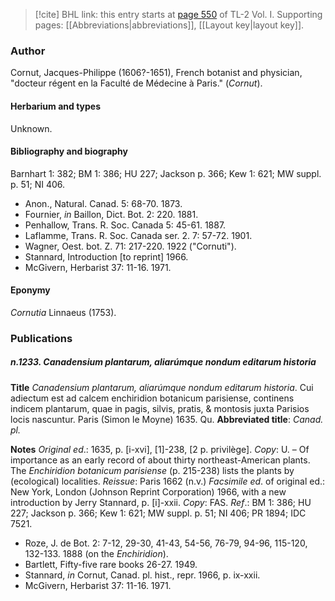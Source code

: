 > [!cite] BHL link: this entry starts at [page 550](https://www.biodiversitylibrary.org/item/103414#page/598/mode/1up) of TL-2 Vol. I.
> Supporting pages: [[Abbreviations|abbreviations]], [[Layout key|layout key]].

### Author

Cornut, Jacques-Philippe (1606?-1651), French botanist and physician, "docteur régent en la Faculté de Médecine à Paris." (*Cornut*).

#### Herbarium and types

Unknown.

#### Bibliography and biography

Barnhart 1: 382; BM 1: 386; HU 227; Jackson p. 366; Kew 1: 621; MW suppl. p. 51; NI 406.
- Anon., Natural. Canad. 5: 68-70. 1873.
- Fournier, *in* Baillon, Dict. Bot. 2: 220. 1881.
- Penhallow, Trans. R. Soc. Canada 5: 45-61. 1887.
- Laflamme, Trans. R. Soc. Canada ser. 2. 7: 57-72. 1901.
- Wagner, Oest. bot. Z. 71: 217-220. 1922 ("Cornuti").
- Stannard, Introduction \[to reprint\] 1966.
- McGivern, Herbarist 37: 11-16. 1971.

#### Eponymy

*Cornutia* Linnaeus (1753).

### Publications

##### n.1233. Canadensium plantarum, aliarúmque nondum editarum historia

**Title**
*Canadensium plantarum, aliarúmque nondum editarum historia*. Cui adiectum est ad calcem enchiridion botanicum parisiense, continens indicem plantarum, quae in pagis, silvis, pratis, & montosis juxta Parisios locis nascuntur. Paris (Simon le Moyne) 1635. Qu.
**Abbreviated title**: *Canad. pl.*

**Notes**
*Original ed*.: 1635, p. \[i-xvi\], \[1\]-238, \[2 p. privilège\]. *Copy*: U. – Of importance as an early record of about thirty northeast-American plants. The *Enchiridion botanicum* *parisiense* (p. 215-238) lists the plants by (ecological) localities.
*Reissue*: Paris 1662 (n.v.)
*Facsimile ed*. of original ed.: New York, London (Johnson Reprint Corporation) 1966, with a new introduction by Jerry Stannard, p. \[i\]-xxii. *Copy*: FAS.
*Ref*.: BM 1: 386; HU 227; Jackson p. 366; Kew 1: 621; MW suppl. p. 51; NI 406; PR 1894; IDC 7521.
- Roze, J. de Bot. 2: 7-12, 29-30, 41-43, 54-56, 76-79, 94-96, 115-120, 132-133. 1888 (on the *Enchiridion*).
- Bartlett, Fifty-five rare books 26-27. 1949.
- Stannard, *in* Cornut, Canad. pl. hist., repr. 1966, p. ix-xxii.
- McGivern, Herbarist 37: 11-16. 1971.

